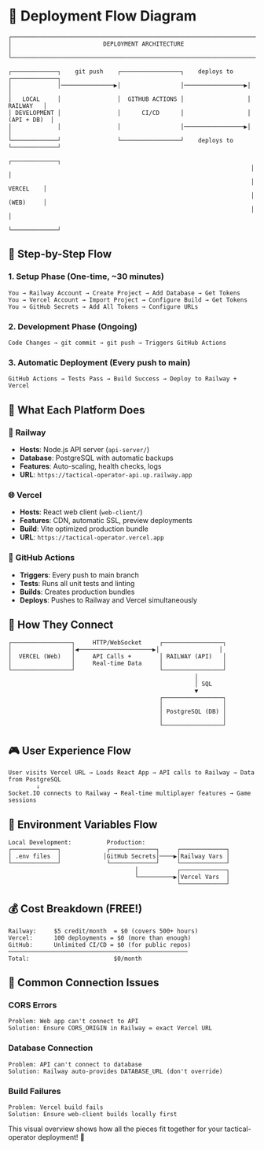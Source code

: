 # 🔄 Deployment Flow Diagram

```
┌─────────────────────────────────────────────────────────────────────────────┐
│                          DEPLOYMENT ARCHITECTURE                             │
└─────────────────────────────────────────────────────────────────────────────┘

┌─────────────┐    git push    ┌─────────────────┐    deploys to    ┌─────────────┐
│             │───────────────▶│                 │─────────────────▶│             │
│   LOCAL     │                │  GITHUB ACTIONS │                  │   RAILWAY   │
│ DEVELOPMENT │                │      CI/CD      │                  │ (API + DB)  │
│             │                │                 │─────────────────▶│             │
└─────────────┘                └─────────────────┘    deploys to    └─────────────┘
                                                                     ┌─────────────┐
                                                                     │             │
                                                                     │   VERCEL    │
                                                                     │   (WEB)     │
                                                                     │             │
                                                                     └─────────────┘
```

## 🚀 Step-by-Step Flow

### 1. **Setup Phase** (One-time, ~30 minutes)
```
You → Railway Account → Create Project → Add Database → Get Tokens
You → Vercel Account → Import Project → Configure Build → Get Tokens  
You → GitHub Secrets → Add All Tokens → Configure URLs
```

### 2. **Development Phase** (Ongoing)
```
Code Changes → git commit → git push → Triggers GitHub Actions
```

### 3. **Automatic Deployment** (Every push to main)
```
GitHub Actions → Tests Pass → Build Success → Deploy to Railway + Vercel
```

## 🎯 What Each Platform Does

### 🚂 **Railway**
- **Hosts**: Node.js API server (`api-server/`)
- **Database**: PostgreSQL with automatic backups
- **Features**: Auto-scaling, health checks, logs
- **URL**: `https://tactical-operator-api.up.railway.app`

### 🌐 **Vercel** 
- **Hosts**: React web client (`web-client/`)
- **Features**: CDN, automatic SSL, preview deployments
- **Build**: Vite optimized production bundle
- **URL**: `https://tactical-operator.vercel.app`

### 🔄 **GitHub Actions**
- **Triggers**: Every push to main branch
- **Tests**: Runs all unit tests and linting
- **Builds**: Creates production bundles
- **Deploys**: Pushes to Railway and Vercel simultaneously

## 🔗 How They Connect

```
┌─────────────────┐     HTTP/WebSocket     ┌─────────────────┐
│                 │◀─────────────────────▶│                 │
│  VERCEL (Web)   │     API Calls +        │ RAILWAY (API)   │
│                 │     Real-time Data     │                 │
└─────────────────┘                        └─────────────────┘
                                                     │
                                                     │ SQL
                                                     ▼
                                           ┌─────────────────┐
                                           │                 │
                                           │ PostgreSQL (DB) │
                                           │                 │
                                           └─────────────────┘
```

## 🎮 User Experience Flow

```
User visits Vercel URL → Loads React App → API calls to Railway → Data from PostgreSQL
        ↓
Socket.IO connects to Railway → Real-time multiplayer features → Game sessions
```

## 🔑 Environment Variables Flow

```
Local Development:          Production:
┌─────────────┐             ┌─────────────┐     ┌─────────────┐
│ .env files  │            │GitHub Secrets│────▶│Railway Vars │
└─────────────┘             └─────────────┘     └─────────────┘
                                    │           ┌─────────────┐
                                    └──────────▶│Vercel Vars  │
                                                └─────────────┘
```

## 💰 Cost Breakdown (FREE!)

```
Railway:     $5 credit/month  = $0 (covers 500+ hours)
Vercel:      100 deployments = $0 (more than enough)
GitHub:      Unlimited CI/CD = $0 (for public repos)
───────────────────────────────────────────────────
Total:                        $0/month
```

## 🚨 Common Connection Issues

### CORS Errors
```
Problem: Web app can't connect to API
Solution: Ensure CORS_ORIGIN in Railway = exact Vercel URL
```

### Database Connection
```
Problem: API can't connect to database  
Solution: Railway auto-provides DATABASE_URL (don't override)
```

### Build Failures
```
Problem: Vercel build fails
Solution: Ensure web-client builds locally first
```

This visual overview shows how all the pieces fit together for your tactical-operator deployment! 🎯

